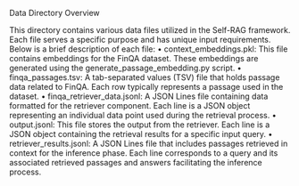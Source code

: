 Data Directory Overview

This directory contains various data files utilized in the Self-RAG framework. Each file serves a specific purpose and has unique input requirements. Below is a brief description of each file:
	•	context_embeddings.pkl: This file contains embeddings for the FinQA dataset. These embeddings are generated using the generate_passage_embedding.py script.
	•	finqa_passages.tsv: A tab-separated values (TSV) file that holds passage data related to FinQA. Each row typically represents a passage used in the dataset.
	•	finqa_retriever_data.jsonl: A JSON Lines file containing data formatted for the retriever component. Each line is a JSON object representing an individual data point used during the retrieval process.
	•	output.jsonl: This file stores the output from the retriever. Each line is a JSON object containing the retrieval results for a specific input query.
	•	retriever_results.jsonl: A JSON Lines file that includes passages retrieved in context for the inference phase. Each line corresponds to a query and its associated retrieved passages and answers facilitating the inference process.

